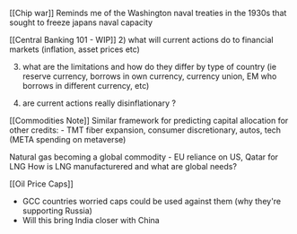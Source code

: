 
[[Chip war]]
Reminds me of the Washington naval treaties in the 1930s that sought to freeze japans naval capacity

[[Central Banking 101 - WIP]]
2) what will current actions do to financial markets (inflation, asset prices etc)

3) what are the limitations and how do they differ by type of country (ie reserve currency, borrows in own currency, currency union, EM who borrows in different currency, etc)

4) are current actions really disinflationary ?

[[Commodities Note]]
Similar framework for predicting capital allocation for other credits:
	- TMT fiber expansion, consumer discretionary, autos, tech (META spending on metaverse)

Natural gas becoming a global commodity
	- EU reliance on US, Qatar for LNG
How is LNG manufacturered and what are global needs?


[[Oil Price Caps]]
- GCC countries worried caps could be used against them (why they're supporting Russia)
- Will this bring India closer with China